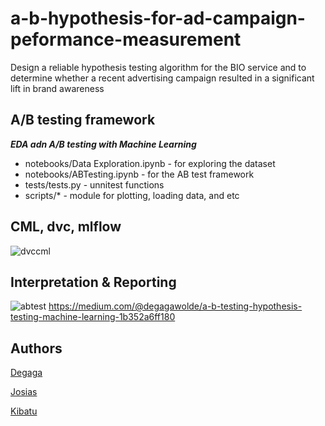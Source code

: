 # a-b-hypothesis-for-ad-campaign-peformance-measurement
Design a reliable hypothesis testing algorithm for the BIO service and to determine whether a recent advertising campaign resulted in a significant lift in brand awareness

## A/B testing framework
 ***EDA adn A/B testing with Machine Learning***

- notebooks/Data Exploration.ipynb - for exploring the dataset
- notebooks/ABTesting.ipynb - for the AB test framework
- tests/tests.py - unnitest functions
- scripts/* - module for plotting, loading data, and etc

## CML, dvc, mlflow
![dvccml](https://user-images.githubusercontent.com/39389971/169132509-958aad9a-84da-40da-ab7a-5b1afecacc5c.png)

## Interpretation & Reporting
![abtest](https://miro.medium.com/max/1260/1*V8xZOmLUxY4_zc4U1Ee7og.png)
https://medium.com/@degagawolde/a-b-testing-hypothesis-testing-machine-learning-1b352a6ff180

## Authors

[Degaga](https://github.com/degagawolde)

[Josias](https://github.com/orgs/10-Academy-B6-W2-Team-10/people/Josias-Ounsinli)

[Kibatu](https://github.com/orgs/10-Academy-B6-W2-Team-10/people/kebishaa)

